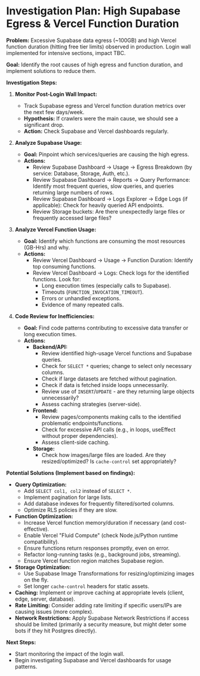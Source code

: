 # Investigation Plan: High Supabase Egress & Vercel Function Duration

**Problem:** Excessive Supabase data egress (~100GB) and high Vercel function duration (hitting free tier limits) observed in production. Login wall implemented for intensive sections, impact TBC.

**Goal:** Identify the root causes of high egress and function duration, and implement solutions to reduce them.

**Investigation Steps:**

1.  **Monitor Post-Login Wall Impact:**
    *   Track Supabase egress and Vercel function duration metrics over the next few days/week.
    *   **Hypothesis:** If crawlers were the main cause, we should see a significant drop.
    *   **Action:** Check Supabase and Vercel dashboards regularly.

2.  **Analyze Supabase Usage:**
    *   **Goal:** Pinpoint which services/queries are causing the high egress.
    *   **Actions:**
        *   Review Supabase Dashboard -> Usage -> Egress Breakdown (by service: Database, Storage, Auth, etc.).
        *   Review Supabase Dashboard -> Reports -> Query Performance: Identify most frequent queries, slow queries, and queries returning large numbers of rows.
        *   Review Supabase Dashboard -> Logs Explorer -> Edge Logs (if applicable): Check for heavily queried API endpoints.
        *   Review Storage buckets: Are there unexpectedly large files or frequently accessed large files?

3.  **Analyze Vercel Function Usage:**
    *   **Goal:** Identify which functions are consuming the most resources (GB-Hrs) and why.
    *   **Actions:**
        *   Review Vercel Dashboard -> Usage -> Function Duration: Identify top consuming functions.
        *   Review Vercel Dashboard -> Logs: Check logs for the identified functions. Look for:
            *   Long execution times (especially calls to Supabase).
            *   Timeouts (`FUNCTION_INVOCATION_TIMEOUT`).
            *   Errors or unhandled exceptions.
            *   Evidence of many repeated calls.

4.  **Code Review for Inefficiencies:**
    *   **Goal:** Find code patterns contributing to excessive data transfer or long execution times.
    *   **Actions:**
        *   **Backend/API:**
            *   Review identified high-usage Vercel functions and Supabase queries.
            *   Check for `SELECT *` queries; change to select only necessary columns.
            *   Check if large datasets are fetched without pagination.
            *   Check if data is fetched inside loops unnecessarily.
            *   Review use of `INSERT`/`UPDATE` - are they returning large objects unnecessarily?
            *   Assess caching strategies (server-side).
        *   **Frontend:**
            *   Review pages/components making calls to the identified problematic endpoints/functions.
            *   Check for excessive API calls (e.g., in loops, useEffect without proper dependencies).
            *   Assess client-side caching.
        *   **Storage:**
            *   Check how images/large files are loaded. Are they resized/optimized? Is `cache-control` set appropriately?

**Potential Solutions (Implement based on findings):**

*   **Query Optimization:**
    *   Add `SELECT col1, col2` instead of `SELECT *`.
    *   Implement pagination for large lists.
    *   Add database indexes for frequently filtered/sorted columns.
    *   Optimize RLS policies if they are slow.
*   **Function Optimization:**
    *   Increase Vercel function memory/duration if necessary (and cost-effective).
    *   Enable Vercel "Fluid Compute" (check Node.js/Python runtime compatibility).
    *   Ensure functions return responses promptly, even on error.
    *   Refactor long-running tasks (e.g., background jobs, streaming).
    *   Ensure Vercel function region matches Supabase region.
*   **Storage Optimization:**
    *   Use Supabase Image Transformations for resizing/optimizing images on the fly.
    *   Set longer `cache-control` headers for static assets.
*   **Caching:** Implement or improve caching at appropriate levels (client, edge, server, database).
*   **Rate Limiting:** Consider adding rate limiting if specific users/IPs are causing issues (more complex).
*   **Network Restrictions:** Apply Supabase Network Restrictions if access should be limited (primarily a security measure, but might deter some bots if they hit Postgres directly).

**Next Steps:**

*   Start monitoring the impact of the login wall.
*   Begin investigating Supabase and Vercel dashboards for usage patterns.
